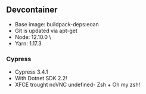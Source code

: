 ## Devcontainer

- Base image: buildpack-deps:eoan
- Git is updated via apt-get
- Node: 12.10.0 \
- Yarn: 1.17.3
### Cypress

- Cypress 3.4.1
- With Dotnet SDK 2.2!
- XFCE trought noVNC
undefined- Zsh + Oh my zsh!
